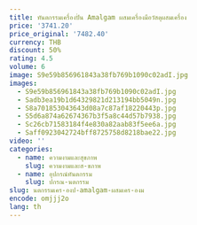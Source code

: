 ```yaml
---
title: ทันตกรรมเครื่องปั่น Amalgam ผสมเครื่องมือวัสดุผสมเครื่อง
price: '3741.20'
price_original: '7482.40'
currency: THB
discount: 50%
rating: 4.5
volume: 6
image: S9e59b856961843a38fb769b1090c02adI.jpg
images:
  - S9e59b856961843a38fb769b1090c02adI.jpg
  - Sadb3ea19b1d64329821d213194bb5049n.jpg
  - S8a701853043643d08a7c87af18220443p.jpg
  - S5d6a874a62674367b3f5a8c44d57b7938.jpg
  - Sc26cb71583184f4e830a82aab83f5ee6a.jpg
  - Saff0923042724bff8725758d8218bae22.jpg
video: ''
categories:
  - name: ความงามและสุขภาพ
    slug: ความงามและส-ขภาพ
  - name: อุปกรณ์ทันตกรรม
    slug: ปกรณ-นตกรรม
slug: นตกรรมเคร-องป-amalgam-ผสมเคร-องม
encode: omjjj2o
lang: th
---
```

  